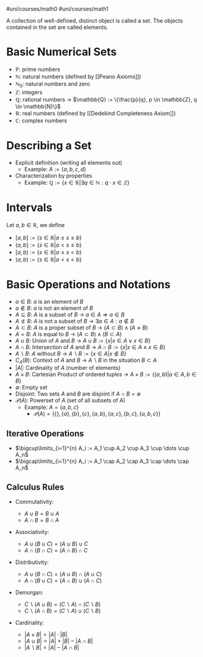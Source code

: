 #uni/courses/math0 #uni/courses/math1 

A collection of well-defined, distinct object is called a set. The objects contained in the set are called elements.

# Basic Numerical Sets

- $\mathbb{P}$: prime numbers
- $\mathbb{N}$: natural numbers (defined by [[Peano Axioms]])
- $\mathbb{N}_0$: natural numbers and zero
- $\mathbb{Z}$: integers
- $\mathbb{Q}$: rational numbers -> $\mathbb{Q} := \{\frac{p}{q}, p \in \mathbb{Z}, q \in \mathbb{N}\}$
- $\mathbb{R}$: real numbers (defined by [[Dedekind Completeness Axiom]])
- $\mathbb{C}$: complex numbers

# Describing a Set

- Explicit definition (writing all elements out)
	- Example: $A := \{a, b, c, d\}$
- Characterization by properties
	- Example: $\mathbb{Q} := \{x \in \mathbb{R} | \exists q \in \mathbb{N}: q \cdot x \in \mathbb{Z}\}$

# Intervals

Let $a,b \in \mathbb{R}$, we define
- $[a, b] := \{s\in \mathbb{R}|a\leq s \leq b\}$
- $(a, b] := \{s\in \mathbb{R}|a\lt s \leq b\}$
- $[a, b) := \{s\in \mathbb{R}|a\leq s \lt b\}$
- $(a, b) := \{s\in \mathbb{R}|a\lt s \lt b\}$

# Basic Operations and Notations

- $a \in B$: $a$ is an element of $B$
- $a \notin B$: $a$ is not an element of $B$
- $A \subseteq B$: $A$ is a subset of $B$ -> $a \in A \Rightarrow a \in B$
- $A \not\subset B$: $A$ is not a subset of $B$ -> $\exists a \in A: a \notin B$
- $A \subset B$: $A$ is a proper subset of $B$ -> $(A \subset B) \wedge (A \neq B)$
- $A = B$: $A$ is equal to $B$ -> $(A \subset B) \wedge (B \subset A)$
- $A \cup B$: Union of $A$ and $B$ -> $A \cup B := \{x|x\in A \vee x \in B\}$
- $A \cap B$: Intersection of $A$ and $B$ -> $A \cap B := \{x|x\in A \wedge x \in B\}$
- $A \backslash B$: $A$ without $B$ -> $A\backslash B:= \{x\in A | x \notin B\}$
- $C_A(B)$: Context of $A$ and $B$ -> $A\backslash B$ in the situation $B \subset A$
- $|A|$: Cardinality of $A$ (number of elements)
- $A \times B$: Cartesian Product of ordered tuples -> $A \times B := \{(a, b)|a\in A, b \in B\}$
- $\emptyset$: Empty set
- Disjoint: Two sets $A$ and $B$ are disjoint if $A \cap B = \emptyset$
- $\mathcal{P}(A)$: Powerset of $A$ (set of all subsets of A)
	- Example: $A = \{a, b, c\}$
		- $\mathcal{P}(A) = \{ \{\}, \{a\}, \{b\}, \{c\}, \{a, b\}, \{a, c\}, \{b, c\}, \{a, b, c\}  \}$

## Iterative Operations

- $\bigcup\limits_{i=1}^{n} A_i := A_1 \cup A_2 \cup A_3 \cup \dots \cup A_n$ 
- $\bigcap\limits_{i=1}^{n} A_i := A_1 \cap A_2 \cap A_3 \cap \dots \cap A_n$ 

## Calculus Rules

- Commutativity:
	- $A \cup B = B \cup A$
	- $A \cap B = B \cap A$

- Associativity:
	- $A \cup (B \cup C) = (A \cup B) \cup C$
	- $A \cap (B \cap C) = (A \cap B) \cap C$

- Distributivity:
	- $A \cup (B \cap C) = (A \cup B) \cap (A \cup C)$
	- $A \cap (B \cup C) = (A \cap B) \cup (A \cap C)$

- Demorgan:
	- $C \backslash (A \cup B) = (C \backslash A) \cap (C \backslash B)$
	- $C \backslash (A \cap B) = (C \backslash A) \cup (C \backslash B)$

- Cardinality:
	- $|A \times B | = |A| \cdot |B|$
	- $|A \cup B | = |A| + |B| - |A \cap B|$
	- $|A \backslash B | = |A| - |A \cap B|$